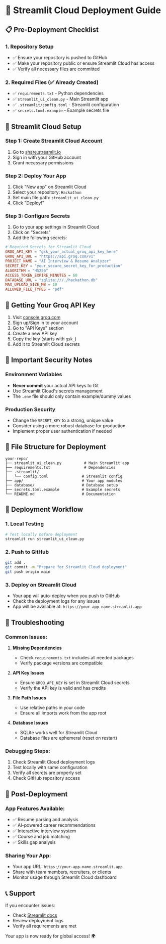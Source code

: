 # 🚀 Streamlit Cloud Deployment Guide

## 📋 Pre-Deployment Checklist

### 1. Repository Setup
- ✅ Ensure your repository is pushed to GitHub
- ✅ Make your repository public or ensure Streamlit Cloud has access
- ✅ Verify all necessary files are committed

### 2. Required Files (✅ Already Created)
- ✅ `requirements.txt` - Python dependencies
- ✅ `streamlit_ui_clean.py` - Main Streamlit app
- ✅ `.streamlit/config.toml` - Streamlit configuration
- ✅ `secrets.toml.example` - Example secrets file

## 🔧 Streamlit Cloud Setup

### Step 1: Create Streamlit Cloud Account
1. Go to [share.streamlit.io](https://share.streamlit.io)
2. Sign in with your GitHub account
3. Grant necessary permissions

### Step 2: Deploy Your App
1. Click "New app" on Streamlit Cloud
2. Select your repository: `Hackathon`
3. Set main file path: `streamlit_ui_clean.py`
4. Click "Deploy!"

### Step 3: Configure Secrets
1. Go to your app settings in Streamlit Cloud
2. Click on "Secrets"
3. Add the following secrets:

```toml
# Required Secrets for Streamlit Cloud
GROQ_API_KEY = "gsk_your_actual_groq_api_key_here"
GROQ_API_URL = "https://api.groq.com/v1"
PROJECT_NAME = "AI Interview & Resume Analyzer"
SECRET_KEY = "your_secure_secret_key_for_production"
ALGORITHM = "HS256"
ACCESS_TOKEN_EXPIRE_MINUTES = 60
DATABASE_URL = "sqlite:///./hackathon.db"
MAX_UPLOAD_SIZE_MB = 10
ALLOWED_FILE_TYPES = "pdf"
```

## 🔑 Getting Your Groq API Key

1. Visit [console.groq.com](https://console.groq.com)
2. Sign up/Sign in to your account
3. Go to "API Keys" section
4. Create a new API key
5. Copy the key (starts with `gsk_`)
6. Add it to Streamlit Cloud secrets

## 🚨 Important Security Notes

### Environment Variables
- **Never commit** your actual API keys to Git
- Use Streamlit Cloud's secrets management
- The `.env` file should only contain example/dummy values

### Production Security
- Change the `SECRET_KEY` to a strong, unique value
- Consider using a more robust database for production
- Implement proper user authentication if needed

## 📁 File Structure for Deployment

```
your-repo/
├── streamlit_ui_clean.py          # Main Streamlit app
├── requirements.txt               # Dependencies
├── .streamlit/
│   └── config.toml               # Streamlit config
├── app/                          # Your app modules
├── database/                     # Database setup
├── secrets.toml.example          # Example secrets
└── README.md                     # Documentation
```

## 🔄 Deployment Workflow

### 1. Local Testing
```bash
# Test locally before deployment
streamlit run streamlit_ui_clean.py
```

### 2. Push to GitHub
```bash
git add .
git commit -m "Prepare for Streamlit Cloud deployment"
git push origin main
```

### 3. Deploy on Streamlit Cloud
- Your app will auto-deploy when you push to GitHub
- Check the deployment logs for any issues
- App will be available at: `https://your-app-name.streamlit.app`

## 🐛 Troubleshooting

### Common Issues:

1. **Missing Dependencies**
   - Check `requirements.txt` includes all needed packages
   - Verify package versions are compatible

2. **API Key Issues**
   - Ensure `GROQ_API_KEY` is set in Streamlit Cloud secrets
   - Verify the API key is valid and has credits

3. **File Path Issues**
   - Use relative paths in your code
   - Ensure all imports work from the app root

4. **Database Issues**
   - SQLite works well for Streamlit Cloud
   - Database files are ephemeral (reset on restart)

### Debugging Steps:
1. Check Streamlit Cloud deployment logs
2. Test locally with same configuration
3. Verify all secrets are properly set
4. Check GitHub repository access

## 🎉 Post-Deployment

### App Features Available:
- ✅ Resume parsing and analysis
- ✅ AI-powered career recommendations
- ✅ Interactive interview system
- ✅ Course and job matching
- ✅ Skills gap analysis

### Sharing Your App:
- Your app URL: `https://your-app-name.streamlit.app`
- Share with team members, recruiters, or clients
- Monitor usage through Streamlit Cloud dashboard

## 📞 Support

If you encounter issues:
- Check [Streamlit docs](https://docs.streamlit.io/streamlit-community-cloud)
- Review deployment logs
- Verify all requirements are met

Your app is now ready for global access! 🌍
